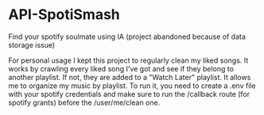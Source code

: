 # API-SpotiSmash

Find your spotify soulmate using IA (project abandoned because of data storage issue)

For personal usage I kept this project to regularly clean my liked songs. 
It works by crawling every liked song I've got and see if they belong to another playlist. If not, they are added to a "Watch Later" playlist. It allows me to organize my music by playlist.
To run it, you need to create a .env file with your spotify credentials and make sure to run the /callback route (for spotify grants) before the /user/me/clean one.

